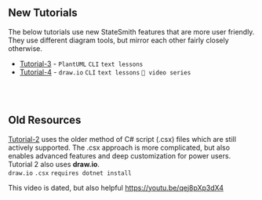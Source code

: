 ## New Tutorials
The below tutorials use new StateSmith features that are more user friendly. They use different diagram tools, but mirror each other fairly closely otherwise.

- [Tutorial-3](https://github.com/StateSmith/tutorial-3) - `PlantUML` `CLI` `text lessons`
- [Tutorial-4](https://github.com/StateSmith/tutorial-4) - `draw.io` `CLI` `text lessons` `🎥 video series`

<br><br>

## Old Resources
[Tutorial-2](https://github.com/StateSmith/tutorial-2) uses the older method of C# script (.csx) files which are still actively supported. The .csx approach is more complicated, but also enables advanced features and deep customization for power users. Tutorial 2 also uses **draw.io**. <br>`draw.io` `.csx` `requires dotnet install` <br>

This video is dated, but also helpful https://youtu.be/qej8pXp3dX4